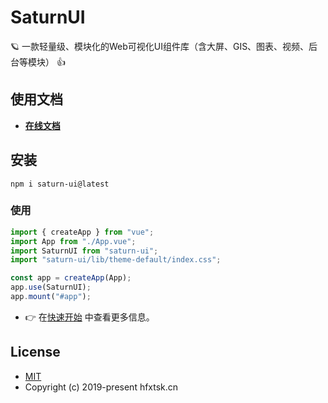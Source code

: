 # SaturnUI

🪐 一款轻量级、模块化的Web可视化UI组件库（含大屏、GIS、图表、视频、后台等模块） 👍


## 使用文档

- **[在线文档](http://saturn.hfxtsk.cn/)**

## 安装

```Basic
npm i saturn-ui@latest
```

### 使用

```JavaScript
import { createApp } from "vue";
import App from "./App.vue";
import SaturnUI from "saturn-ui";
import "saturn-ui/lib/theme-default/index.css";

const app = createApp(App);
app.use(SaturnUI);
app.mount("#app");
```

- 👉 在[快速开始](https://saturn.hfxtsk.cn/doc/start) 中查看更多信息。

## License

- [MIT](https://github.com/hfxtsk/saturn-ui/blob/main/LICENSE)
- Copyright (c) 2019-present hfxtsk.cn
